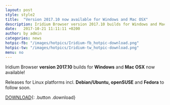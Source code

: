 ```yaml
---
layout: post
style: style2
title:  "Version 2017.10 now available for Windows and Mac OSX"
description: Iridium Browser version 2017.10 builds for Windows and Mac OSX now available! Releases for the Debian/Ubuntu, openSUSE and Fedora to follow soon.
date:   2017-10-21 11:11:11 +0200
author:	by admin
categories: news
hotpic-fb: "/images/hotpics/Iridium-fb_hotpic-download.png"
hotpic-tw: "/images/hotpics/Iridium-tw_hotpic-download.png"
menu: no
---
```


Iridium Browser **version 2017.10** builds for **Windows** and **Mac OSX** now available!
<!--break-->
Releases for Linux platforms incl. **Debian/Ubuntu, openSUSE** and **Fedora** to follow soon. 
          
[DOWNLOAD](/downloads/index.html "download Iridium Browser"){: .button .download}     

